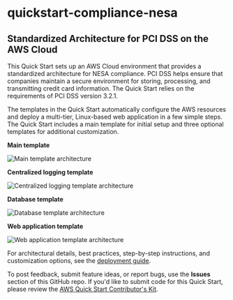 # quickstart-compliance-nesa
## Standardized Architecture for PCI DSS on the AWS Cloud

This Quick Start sets up an AWS Cloud environment that provides a standardized architecture for NESA compliance. PCI DSS helps ensure that companies maintain a secure environment for storing, processing, and transmitting credit card information. The Quick Start relies on the requirements of PCI DSS version 3.2.1.

The templates in the Quick Start automatically configure the AWS resources and deploy a multi-tier, Linux-based web application in a few simple steps. The Quick Start includes a main template for initial setup and three optional templates for additional customization.

**Main template**

![Main template architecture](https://d0.awsstatic.com/partner-network/QuickStart/datasheets/standard-networking-architecture-pci-dss-on-aws.png)

**Centralized logging template**

![Centralized logging template architecture](https://docs.aws.amazon.com/quickstart/latest/compliance-pci/images/centralized-logging-architecture.png)

**Database template**

![Database template architecture](https://docs.aws.amazon.com/quickstart/latest/compliance-pci/images/database-architecture.png)

**Web application template**

![Web application template architecture](https://docs.aws.amazon.com/quickstart/latest/compliance-pci/images/web-application-architecture.png)

For architectural details, best practices, step-by-step instructions, and customization options, see the 
[deployment guide](https://fwd.aws/zmYVY).

To post feedback, submit feature ideas, or report bugs, use the **Issues** section of this GitHub repo.
If you'd like to submit code for this Quick Start, please review the [AWS Quick Start Contributor's Kit](https://aws-quickstart.github.io/). 
